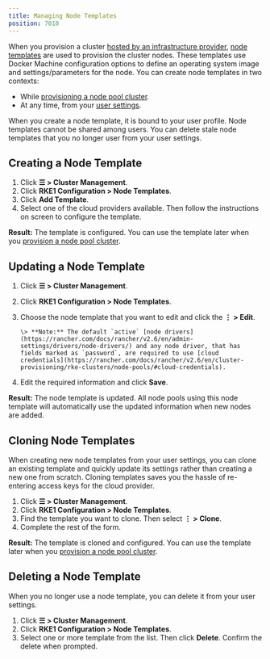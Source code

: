 ```yaml
---
title: Managing Node Templates
position: 7010
---
```


When you provision a cluster [hosted by an infrastructure provider](https://rancher.com/docs/rancher/v2.6/en/cluster-provisioning/rke-clusters/node-pools), [node templates](https://rancher.com/docs/rancher/v2.6/en/cluster-provisioning/rke-clusters/node-pools/#node-templates) are used to provision the cluster nodes. These templates use Docker Machine configuration options to define an operating system image and settings/parameters for the node. You can create node templates in two contexts:

- While [provisioning a node pool cluster](https://rancher.com/docs/rancher/v2.6/en/cluster-provisioning/rke-clusters/node-pools).
- At any time, from your [user settings](#creating-a-node-template-from-user-settings).

When you create a node template, it is bound to your user profile. Node templates cannot be shared among users. You can delete stale node templates that you no longer user from your user settings.

## Creating a Node Template

1. Click **☰ \> Cluster Management**.
1. Click **RKE1 Configuration \> Node Templates**.
1. Click **Add Template**.
1. Select one of the cloud providers available. Then follow the instructions on screen to configure the template.

**Result:** The template is configured. You can use the template later when you [provision a node pool cluster](https://rancher.com/docs/rancher/v2.6/en/cluster-provisioning/rke-clusters/node-pools).

## Updating a Node Template

1. Click **☰ \> Cluster Management**.
1. Click **RKE1 Configuration \> Node Templates**.
1. Choose the node template that you want to edit and click the **⋮ \> Edit**.

	   \> **Note:** The default `active` [node drivers](https://rancher.com/docs/rancher/v2.6/en/admin-settings/drivers/node-drivers/) and any node driver, that has fields marked as `password`, are required to use [cloud credentials](https://rancher.com/docs/rancher/v2.6/en/cluster-provisioning/rke-clusters/node-pools/#cloud-credentials).

1. Edit the required information and click **Save**.

**Result:** The node template is updated. All node pools using this node template will automatically use the updated information when new nodes are added.

## Cloning Node Templates

When creating new node templates from your user settings, you can clone an existing template and quickly update its settings rather than creating a new one from scratch. Cloning templates saves you the hassle of re-entering access keys for the cloud provider.

1. Click **☰ \> Cluster Management**.
1. Click **RKE1 Configuration \> Node Templates**.
1. Find the template you want to clone. Then select **⋮ \> Clone**.
1. Complete the rest of the form.

**Result:** The template is cloned and configured. You can use the template later when you [provision a node pool cluster](https://rancher.com/docs/rancher/v2.6/en/cluster-provisioning/rke-clusters/node-pools).

## Deleting a Node Template

When you no longer use a node template, you can delete it from your user settings.

1. Click **☰ \> Cluster Management**.
1. Click **RKE1 Configuration \> Node Templates**.
1. Select one or more template from the list. Then click **Delete**. Confirm the delete when prompted.
